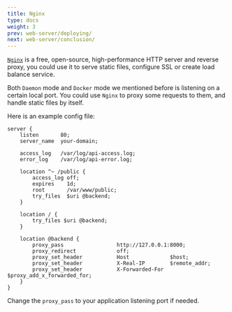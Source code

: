 ```yaml
---
title: Nginx
type: docs
weight: 3
prev: web-server/deploying/
next: web-server/conclusion/
---
```


[`Nginx`](https://nginx.org/en/) is a free, open-source, high-performance HTTP server and reverse proxy, you could use it to serve static files, configure SSL or create load balance service.

Both `Daemon` mode and `Docker` mode we mentioned before is listening on a certain local port. You could use `Nginx` to proxy some requests to them, and handle static files by itself.

Here is an example config file:

```nginx
server {
    listen       80;
    server_name  your-domain;

    access_log   /var/log/api-access.log;
    error_log    /var/log/api-error.log;

    location ^~ /public {
        access_log off;
        expires    1d;
        root       /var/www/public;
        try_files  $uri @backend;
    }

    location / {
        try_files $uri @backend;
    }

    location @backend {
        proxy_pass                 http://127.0.0.1:8000;
        proxy_redirect             off;
        proxy_set_header           Host             $host;
        proxy_set_header           X-Real-IP        $remote_addr;
        proxy_set_header           X-Forwarded-For  $proxy_add_x_forwarded_for;
    }
}
```

Change the `proxy_pass` to your application listening port if needed.
